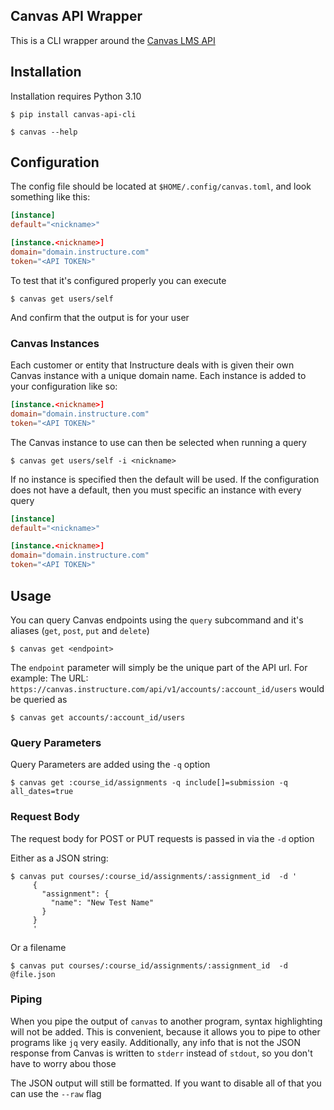 ## Canvas API Wrapper

This is a CLI wrapper around the [Canvas LMS API](https://canvas.instructure.com/doc/api/index.html)

## Installation
Installation requires Python 3.10

```
$ pip install canvas-api-cli
```

```
$ canvas --help
```

## Configuration
The config file should be located at `$HOME/.config/canvas.toml`, and look something like this:
```toml
[instance]
default="<nickname>"

[instance.<nickname>]
domain="domain.instructure.com"
token="<API TOKEN>"
```

To test that it's configured properly you can execute

```
$ canvas get users/self
```

And confirm that the output is for your user

### Canvas Instances
Each customer or entity that Instructure deals with is given their own Canvas instance with a unique domain name. Each instance is added to your configuration like so:
```toml
[instance.<nickname>]
domain="domain.instructure.com"
token="<API TOKEN>"
```

The Canvas instance to use can then be selected when running a query
```
$ canvas get users/self -i <nickname>
```

If no instance is specified then the default will be used. If the configuration does not have a default, then you must specific an instance with every query
```toml
[instance]
default="<nickname>"

[instance.<nickname>]
domain="domain.instructure.com"
token="<API TOKEN>"
```

## Usage
You can query Canvas endpoints using the `query` subcommand and it's aliases (`get`, `post`, `put` and `delete`)

```
$ canvas get <endpoint>
```

The `endpoint` parameter will simply be the unique part of the API url.
For example: The URL: `https://canvas.instructure.com/api/v1/accounts/:account_id/users` would be queried as
```
$ canvas get accounts/:account_id/users
```
### Query Parameters
Query Parameters are added using the `-q` option

```
$ canvas get :course_id/assignments -q include[]=submission -q all_dates=true
```

### Request Body
The request body for POST or PUT requests is passed in via the `-d` option

Either as a JSON string:
```
$ canvas put courses/:course_id/assignments/:assignment_id  -d '
     {
       "assignment": {
         "name": "New Test Name"
       }
     }
     '
```

Or a filename
```
$ canvas put courses/:course_id/assignments/:assignment_id  -d @file.json
```


### Piping
When you pipe the output of `canvas` to another program, syntax highlighting will not be added. This is convenient, because it allows you to pipe to other programs like `jq` very easily.
Additionally, any info that is not the JSON response from Canvas is written to `stderr` instead of `stdout`, so you don't have to worry abou those

The JSON output will still be formatted. If you want to disable all of that you can use the `--raw` flag